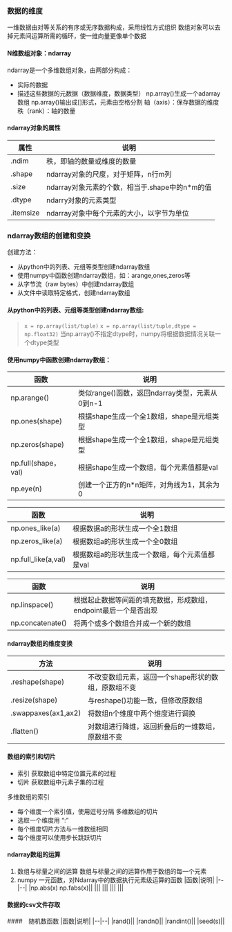 ### 数据的维度
一维数据由对等关系的有序或无序数据构成，采用线性方式组织
数组对象可以去掉元素间运算所需的循环，使一维向量更像单个数据
#### N维数组对象：ndarray 
ndarray是一个多维数组对象，由两部分构成：
* 实际的数据
* 描述这些数据的元数据（数据维度，数据类型）
np.array()生成一个adarray数组 
np.array()输出成[]形式，元素由空格分割 
轴（axis）：保存数据的维度  秩（rank）：轴的数量 
#### ndarray对象的属性
|属性|说明|
|--|--|
|.ndim|秩，即轴的数量或维度的数量|
|.shape|ndarray对象的尺度，对于矩阵，n行m列|
|.size|ndarray对象元素的个数，相当于.shape中的n*m的值|
|.dtype|ndarry对象的元素类型|
|.itemsize|ndarray对象中每个元素的大小，以字节为单位|

### ndarray数组的创建和变换 
创建方法：
* 从python中的列表、元组等类型创建ndarray数组
* 使用numpy中函数创建ndarray数组，如：arange,ones,zeros等
* 从字节流（raw bytes）中创建ndarray数组
* 从文件中读取特定格式，创建ndarray数组

#### 从python中的列表、元组等类型创建ndarray数组:
> `x = np.array(list/tuple)`
 `x = np.array(list/tuple,dtype = np.float32)`
当np.array()不指定dtype时，numpy将根据数据情况关联一个dtype类型

#### 使用numpy中函数创建ndarray数组：
|函数|说明|
|--|--|
|np.arange()|类似range()函数，返回ndarray类型，元素从0到n-1|
|np.ones(shape)|根据shape生成一个全1数组，shape是元组类型|
|np.zeros(shape)|根据shape生成一个全1数组，shape是元组类型|
|np.full(shape，val)|根据shape生成一个数组，每个元素值都是val|
|np.eye(n)|创建一个正方的n*n矩阵，对角线为1，其余为0| 

|函数|说明|
|--|--|
|np.ones_like(a)|根据数据a的形状生成一个全1数组|
|np.zeros_like(a)|根据数组a的形状生成一个全0数组|
|np.full_like(a,val)|根据数组a的形状生成一个数组，每个元素值都是val|

|函数|说明|
|--|--|
|np.linspace()|根据起止数据等间距的填充数据，形成数组，endpoint最后一个是否出现|
|np.concatenate()|将两个或多个数组合并成一个新的数组|

#### ndarray数组的维度变换
|方法|说明|
|--|--|
|.reshape(shape)|不改变数组元素，返回一个shape形状的数组，原数组不变|
|.resize(shape)|与reshape()功能一致，但修改原数组|
|.swappaxes(ax1,ax2)|将数组n个维度中两个维度进行调换|
|.flatten()|对数组进行降维，返回折叠后的一维数组，原数组不变|

####  数组的索引和切片 
* 索引 获取数组中特定位置元素的过程 
* 切片 获取数组中元素子集的过程

多维数组的索引
* 每个维度一个索引值，使用逗号分隔
多维数组的切片
* 选取一个维度用 “:”
* 每个维度切片方法与一维数组相同
* 每个维度可以使用步长跳跃切片

#### ndarray数组的运算
1. 数组与标量之间的运算 
数组与标量之间的运算作用于数组的每一个元素 
2. numpy 一元函数，对Ndarray中的数据执行元素级运算的函数 
|函数|说明|
|--|--|
|np.abs(x) np.fabs(x)||
|||
|||
|||
||| 

#### 数据的csv文件存取 
####　随机数函数
|函数|说明|
|--|--|
|rand()||
|randn()||
|randint()||
|seed(s)||